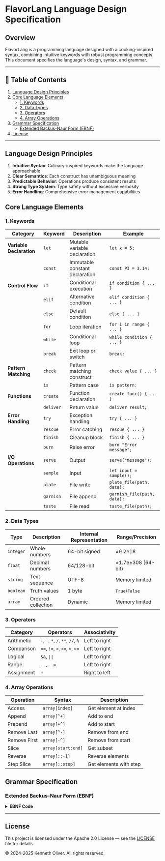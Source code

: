 # FlavorLang Language Design Specification

## Overview

FlavorLang is a programming language designed with a cooking-inspired syntax, combining intuitive keywords with robust programming concepts. This document specifies the language's design, syntax, and grammar.

---

## 📖 Table of Contents

1. [Language Design Principles](#language-design-principles)
2. [Core Language Elements](#core-language-elements)
   - [1. Keywords](#1-keywords)
   - [2. Data Types](#2-data-types)
   - [3. Operators](#3-operators)
   - [4. Array Operations](#4-array-operations)
3. [Grammar Specification](#grammar-specification)
   - [Extended Backus-Naur Form (EBNF)](#extended-backus-naur-form-ebnf)
4. [License](#license)

---

## Language Design Principles

1. **Intuitive Syntax**: Culinary-inspired keywords make the language approachable
2. **Clear Semantics**: Each construct has unambiguous meaning
3. **Predictable Behavior**: Operations produce consistent results
4. **Strong Type System**: Type safety without excessive verbosity
5. **Error Handling**: Comprehensive error management capabilities

## Core Language Elements

### 1. Keywords

| Category                 | Keyword   | Description                    | Example                     |
| ------------------------ | --------- | ------------------------------ | --------------------------- |
| **Variable Declaration** | `let`     | Mutable variable declaration   | `let x = 5;`                |
|                          | `const`   | Immutable constant declaration | `const PI = 3.14;`          |
| **Control Flow**         | `if`      | Conditional execution          | `if condition { ... }`      |
|                          | `elif`    | Alternative condition          | `elif condition { ... }`    |
|                          | `else`    | Default condition              | `else { ... }`              |
|                          | `for`     | Loop iteration                 | `for i in range { ... }`    |
|                          | `while`   | Conditional loop               | `while condition { ... }`   |
|                          | `break`   | Exit loop or switch            | `break;`                    |
| **Pattern Matching**     | `check`   | Pattern matching construct     | `check value { ... }`       |
|                          | `is`      | Pattern case                   | `is pattern:`               |
| **Functions**            | `create`  | Function declaration           | `create func() { ... }`     |
|                          | `deliver` | Return value                   | `deliver result;`           |
| **Error Handling**       | `try`     | Exception handling             | `try { ... }`               |
|                          | `rescue`  | Error catching                 | `rescue { ... }`            |
|                          | `finish`  | Cleanup block                  | `finish { ... }`            |
|                          | `burn`    | Raise error                    | `burn "Error message";`     |
| **I/O Operations**       | `serve`   | Output                         | `serve("message");`         |
|                          | `sample`  | Input                          | `let input = sample();`     |
|                          | `plate`   | File write                     | `plate_file(path, data);`   |
|                          | `garnish` | File append                    | `garnish_file(path, data);` |
|                          | `taste`   | File read                      | `taste_file(path);`         |

### 2. Data Types

| Type      | Description        | Internal Representation | Range/Precision    |
| --------- | ------------------ | ----------------------- | ------------------ |
| `integer` | Whole numbers      | 64-bit signed           | ±9.2e18            |
| `float`   | Decimal numbers    | 64/128-bit              | ±1.7e±308 (64-bit) |
| `string`  | Text sequence      | UTF-8                   | Memory limited     |
| `boolean` | Truth values       | 1 byte                  | `True`/`False`     |
| `array`   | Ordered collection | Dynamic                 | Memory limited     |

### 3. Operators

| Category   | Operators                           | Associativity |
| ---------- | ----------------------------------- | ------------- |
| Arithmetic | `+`, `-`, `*`, `/`, `**`, `//`, `%` | Left to right |
| Comparison | `==`, `!=`, `<`, `<=`, `>`, `>=`    | Left to right |
| Logical    | `&&`, `\|\|`                        | Left to right |
| Range      | `..`, `..=`                         | Left to right |
| Assignment | `=`                                 | Right to left |

### 4. Array Operations

| Operation    | Syntax             | Description            |
| ------------ | ------------------ | ---------------------- |
| Access       | `array[index]`     | Get element at index   |
| Append       | `array[^+]`        | Add to end             |
| Prepend      | `array[+^]`        | Add to start           |
| Remove Last  | `array[^-]`        | Remove from end        |
| Remove First | `array[-^]`        | Remove from start      |
| Slice        | `array[start:end]` | Get subset             |
| Reverse      | `array[::-1]`      | Reverse elements       |
| Step Slice   | `array[::step]`    | Get elements with step |

## Grammar Specification

### Extended Backus-Naur Form (EBNF)

<details>

<summary>
<b>EBNF Code</b>
</summary>

<br>

```ebnf
program ::= statement*

statement ::= declaration
            | control_flow
            | function_definition
            | expression_statement
            | error_handling

declaration ::= variable_declaration
              | constant_declaration

IDENTIFIER ::= [a-zA-Z_][a-zA-Z0-9_]*

variable_declaration ::= "let" IDENTIFIER "=" expression ";"
constant_declaration ::= "const" IDENTIFIER "=" expression ";"

control_flow ::= if_statement
               | loop_statement
               | switch_statement

if_statement ::= "if" expression block
               ( "elif" expression block )*
               ( "else" block )?

loop_statement ::= while_loop | for_loop

while_loop ::= "while" expression block

for_loop ::= "for" IDENTIFIER "in" range block

range ::= expression range_operator expression

range_operator ::= ".." | "..="

function_definition ::= "create" IDENTIFIER "(" parameter_list ")" block

parameter_list ::= ( IDENTIFIER ( "," IDENTIFIER )* )?

block ::= "{" statement* "}"

expression_statement ::= expression ";"

expression ::= literal
             | IDENTIFIER
             | binary_expression
             | function_call
             | array_expression

literal ::= NUMBER | STRING | BOOLEAN

binary_expression ::= expression operator expression

operator ::= "+" | "-" | "*" | "/" | "%"
           | "==" | "!=" | "<" | "<=" | ">" | ">="

function_call ::= IDENTIFIER "(" argument_list ")"

argument_list ::= ( expression ( "," expression )* )?

array_expression ::= "[" argument_list "]"

error_handling ::= "try" block "rescue" block ( "finish" block )?

try_block ::= "try" block

rescue_block ::= "rescue" block

finish_block ::= "finish" block
```

</details>

---

## License

This project is licensed under the Apache 2.0 License &mdash; see the [LICENSE](../LICENSE) file for details.

&copy; 2024-2025 Kenneth Oliver. All rights reserved.
